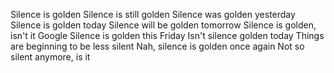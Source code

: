 Silence is golden
Silence is still golden
Silence was golden yesterday
Silence is golden today
Silence will be golden tomorrow
Silence is golden, isn't it Google
Silence is golden this Friday
Isn't silence golden today
Things are beginning to be less silent
Nah, silence is golden once again
Not so silent anymore, is it
